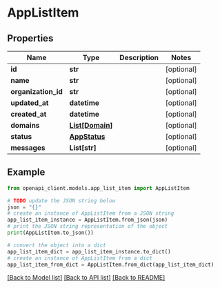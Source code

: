 # AppListItem


## Properties

Name | Type | Description | Notes
------------ | ------------- | ------------- | -------------
**id** | **str** |  | [optional] 
**name** | **str** |  | [optional] 
**organization_id** | **str** |  | [optional] 
**updated_at** | **datetime** |  | [optional] 
**created_at** | **datetime** |  | [optional] 
**domains** | [**List[Domain]**](Domain.md) |  | [optional] 
**status** | [**AppStatus**](AppStatus.md) |  | [optional] 
**messages** | **List[str]** |  | [optional] 

## Example

```python
from openapi_client.models.app_list_item import AppListItem

# TODO update the JSON string below
json = "{}"
# create an instance of AppListItem from a JSON string
app_list_item_instance = AppListItem.from_json(json)
# print the JSON string representation of the object
print(AppListItem.to_json())

# convert the object into a dict
app_list_item_dict = app_list_item_instance.to_dict()
# create an instance of AppListItem from a dict
app_list_item_from_dict = AppListItem.from_dict(app_list_item_dict)
```
[[Back to Model list]](../README.md#documentation-for-models) [[Back to API list]](../README.md#documentation-for-api-endpoints) [[Back to README]](../README.md)


